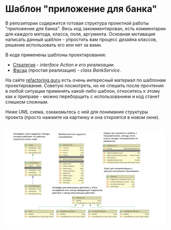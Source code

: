 # Шаблон "приложение для банка"

В репозитории содержится готовая структура проектной работы "приложение для банка". Весь код закомментирован, есть
комментарии для каждого метода, класса, поля, аргумента. Основная мотивация написать данный шаблон - упростить вам
процесс дизайна классов, решение использовать его или нет за вами. 

В коде применены шаблоны проектирования:

<ul>
    <li>
        <a href="https://refactoring.guru/ru/design-patterns/strategy" target="_blank">Стратегия</a> - <i>interface Action и его реализации</i>.
    </li>
    <li>
        <a href="https://refactoring.guru/ru/design-patterns/facade" target="_blank">Фасад</a> (простая реализация) - <i>class BankService</i>.
    </li>
</ul>

На сайте <a href="https://refactoring.guru/ru/design-patterns" target="_blank">refactoring.guru</a> есть очень интересный материал по
шаблонам проектирования. Советую посмотреть, но не спешить после прочтения в любой ситуации применять какой-либо шаблон,
относитесь к этому как к приправе - можно переборщить с использованием и код станет слишком сложным. 

Ниже UML схема, ознакомьтесь с ней для понимания структуры проекта (просто нажмите на картинку и она откроется в новом окне).<br><br>

![ScreenShot](/UML_shema.PNG)

